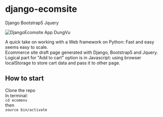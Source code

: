 # django-ecomsite
Django Bootstrap5 Jquery <br>

![DjangoEcomsite App DungVu](https://firebasestorage.googleapis.com/v0/b/fotogrid-f721f.appspot.com/o/Screenshot%202021-11-13%20at%2016.25.38.png?alt=media&token=23d0d68f-7e45-4b23-b6fb-d53f37d5e24f) 
<br>

A quick take on working with a Web framework on Python: Fast and easy seems easy to scale. <br>
Ecommerce site draft page generated with Django, Bootstrap5 and Jquery. <br>
Logical part for "Add to cart" option is in Javascript: using browser localStorage to store cart data and pass it to other page.<br>

## How to start <br>
Clone the repo <br>
In terminal: <br>
`cd ecomenv` <br>
then <br>
`source bin/activate` <br>
